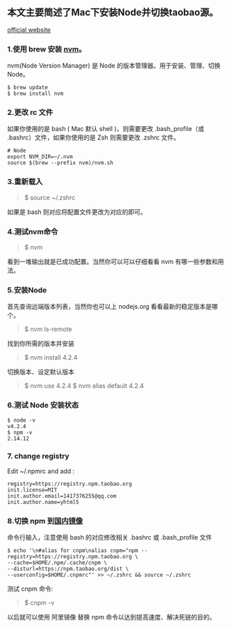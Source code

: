 ## 本文主要简述了Mac下安装Node并切换taobao源。

[official website](http://www.jianshu.com/p/078d9900a7c8)

### 1.使用 brew 安装 [nvm][nvm]。

nvm(Node Version Manager) 是 Node 的版本管理器。用于安装、管理、切换 Node。

```
$ brew update
$ brew install nvm
```

### 2.更改 rc 文件

如果你使用的是 bash ( Mac 默认 shell )，则需要更改 .bash_profile（或 .bashrc）文件，如果你使用的是 Zsh 则需要更改 .zshrc 文件。

```
# Node
export NVM_DIR=~/.nvm
source $(brew --prefix nvm)/nvm.sh
```

### 3.重新载入

> $ source ~/.zshrc

如果是 bash 则对应将配置文件更改为对应的即可。

### 4.测试nvm命令

> $ nvm

看到一堆输出就是已成功配置。当然你可以可以仔细看看 nvm 有哪一些参数和用法。

### 5.安装Node

首先查询远端版本列表，当然你也可以上 nodejs.org 看看最新的稳定版本是哪个。

> $ nvm ls-remote

找到你所需的版本并安装

> $ nvm install 4.2.4

切换版本、设定默认版本

> $ nvm use 4.2.4
> $ nvm alias default 4.2.4

### 6.测试 Node 安装状态

```
$ node -v
v4.2.4
$ npm -v
2.14.12
```

### 7. change registry 

Edit ~/.npmrc and add :

````
registry=https://registry.npm.taobao.org
init.license=MIT
init.author.email=1417376255@qq.com
init.author.name=yhtml5
````

### 8.切换 npm 到[国内镜像][cnpm]

命令行输入，注意使用 bash 的对应修改相关 .bashrc 或 .bash_profile 文件

```
$ echo '\n#alias for cnpm\nalias cnpm="npm --registry=https://registry.npm.taobao.org \
--cache=$HOME/.npm/.cache/cnpm \ 
--disturl=https://npm.taobao.org/dist \
--userconfig=$HOME/.cnpmrc"' >> ~/.zshrc && source ~/.zshrc
```
测试 cnpm 命令:  
> $ cnpm -v

以后就可以使用 阿里镜像 替换 npm 命令以达到提高速度、解决死链的目的。

[cnpm]:https://npm.taobao.org/
[nvm]:https://github.com/creationix/nvm